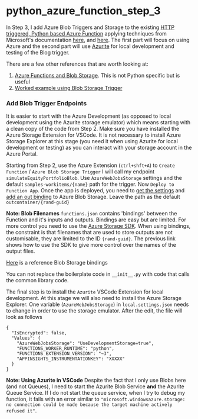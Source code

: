 # python_azure_function_step_3

In Step 3, I add Azure Blob Triggers and Storage to the existing [HTTP triggered, Python based Azure Function](https://github.com/sjondavey/python_azure_function_step_2) applying techniques from Microsoft's documentation [here](https://docs.microsoft.com/en-us/azure/azure-functions/functions-add-output-binding-storage-queue-vs-code?pivots=programming-language-python), and [here](https://docs.microsoft.com/en-us/azure/developer/python/tutorial-vs-code-serverless-python-07). The first part will focus on using Azure and the second part will use [Azurite](https://docs.microsoft.com/en-us/azure/storage/common/storage-use-azurite) for local development and testing of the Blog trigger.

There are a few other references that are worth looking at:
1. [Azure Functions and Blob Storage](https://docs.microsoft.com/en-us/azure/azure-functions/functions-create-storage-blob-triggered-function). This is not Python specific but is useful
2. [Worked example using Blob Storage Trigger](https://github.com/yokawasa/azure-functions-python-samples/tree/master/v2functions/blob-trigger-cosmosdb-out-binding#create-blob-storage-account--container)

### Add Blob Trigger Endpoints
It is easier to start with the Azure Development (as opposed to local development using the Azurite storage emulator) which means starting with a clean copy of the code from Step 2. Make sure you have installed the Azure Storage Extension for VSCode. It is not necessary to install Azure Storage Explorer at this stage (you need it when using Azurite for local development or testing) as you can interact with your storage account in the Azure Portal. 

Starting from Step 2, use the Azure Extension (`ctrl+shft+A`) to `Create Function` / `Azure Blob Storage Trigger` I will call my endpoint `simulateEquityPortfolioBlob`. Use `AzureWebJobsStorage` settings and the default `samples-workitems/{name}` path for the trigger. Now `Deploy to Function App`. Once the app is deployed, you need to [get the settings](https://docs.microsoft.com/en-us/azure/azure-functions/functions-add-output-binding-storage-queue-vs-code?pivots=programming-language-python#download-the-function-app-settings) and [add an out binding](https://docs.microsoft.com/en-us/azure/azure-functions/functions-add-output-binding-storage-queue-vs-code?pivots=programming-language-python#add-an-output-binding) to Azure Blob Storage. Leave the path as the default `outcontainer/{rand-guid}` 

**Note: Blob Filenames** `functions.json` contains 'bindings' between the Function and it's inputs and outputs. Bindings are easy but are limited. For more control you need to use the [Azure Storage SDK](https://github.com/Azure/azure-functions-python-worker/issues/507). When using bindings, the constraint is that filenames that are used to store outputs are not customisable, they are limited to the ID `{rand-guid}`. The previous link shows how to use the SDK to give more control over the names of the output files.

[Here](https://docs.microsoft.com/en-us/azure/azure-functions/functions-bindings-storage-blob) is a reference Blob Storage bindings 

You can not replace the boilerplate code in `__init__.py` with code that calls the common library code.

The final step is to install the `Azurite` VSCode Extension for local development. At this atage we will also need to install the Azure Storage Explorer. One variable (`AzureWebJobsStorage`) in `local.settings.json` needs to change in order to use the storage emulator. After the edit, the file will look as follows
```
{
  "IsEncrypted": false,
  "Values": {
    "AzureWebJobsStorage": "UseDevelopmentStorage=true",
    "FUNCTIONS_WORKER_RUNTIME": "python",
    "FUNCTIONS_EXTENSION_VERSION": "~3",
    "APPINSIGHTS_INSTRUMENTATIONKEY": "XXXXX"
  }
}
```
**Note: Using Azurite in VSCode** Despite the fact that I only use Blobs here (and not Queues), I need to start the Azurite Blob Service **and** the Azurite Queue Service. If I do not start the queue service, when I try to debug my function, it fails with an error similar to `"microsoft.windowsazure.storage: no connection could be made because the target machine actively refused it"`.

